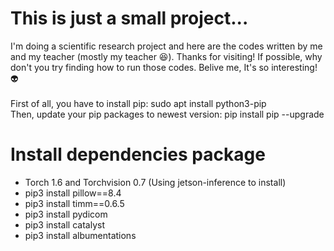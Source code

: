 # This is just a small project...
I'm doing a scientific research project and here are the codes written by me and my teacher (mostly my teacher 😆). Thanks for visiting! If possible, why don't you try finding how to run those codes. Belive me, It's so interesting! 👽 <br/> <br/>
First of all, you have to install pip: sudo apt install python3-pip <br/>
Then, update your pip packages to newest version: pip install pip --upgrade

# Install dependencies package
  * Torch 1.6 and Torchvision 0.7 (Using jetson-inference to install)
  * pip3 install pillow==8.4
  * pip3 install timm==0.6.5
  * pip3 install pydicom
  * pip3 install catalyst
  * pip3 install albumentations
